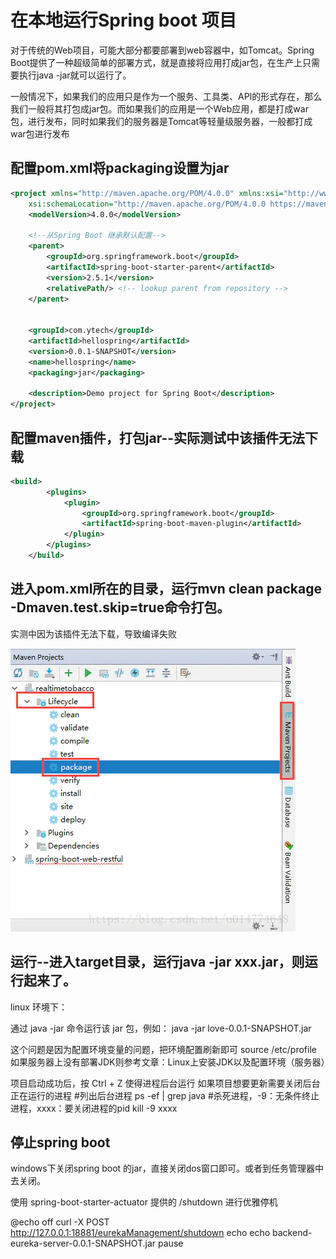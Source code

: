 # 在本地运行Spring boot 项目

对于传统的Web项目，可能大部分都要部署到web容器中，如Tomcat。Spring Boot提供了一种超级简单的部署方式，就是直接将应用打成jar包，在生产上只需要执行java -jar就可以运行了。


一般情况下，如果我们的应用只是作为一个服务、工具类、API的形式存在，那么我们一般将其打包成jar包。而如果我们的应用是一个Web应用，都是打成war包，进行发布，同时如果我们的服务器是Tomcat等轻量级服务器，一般都打成war包进行发布

## 配置pom.xml将packaging设置为jar
```xml
<project xmlns="http://maven.apache.org/POM/4.0.0" xmlns:xsi="http://www.w3.org/2001/XMLSchema-instance"
	xsi:schemaLocation="http://maven.apache.org/POM/4.0.0 https://maven.apache.org/xsd/maven-4.0.0.xsd">
	<modelVersion>4.0.0</modelVersion>

	<!--从Spring Boot 继承默认配置-->
	<parent>
		<groupId>org.springframework.boot</groupId>
		<artifactId>spring-boot-starter-parent</artifactId>
		<version>2.5.1</version>
		<relativePath/> <!-- lookup parent from repository -->
	</parent>


	<groupId>com.ytech</groupId>
	<artifactId>hellospring</artifactId>
	<version>0.0.1-SNAPSHOT</version>
	<name>hellospring</name>
	<packaging>jar</packaging>

	<description>Demo project for Spring Boot</description>
</project>
```

## 配置maven插件，打包jar--实际测试中该插件无法下载
```xml
<build>
		<plugins>
			<plugin>
				<groupId>org.springframework.boot</groupId>
				<artifactId>spring-boot-maven-plugin</artifactId>
			</plugin>
		</plugins>
	</build>

```

## 进入pom.xml所在的目录，运行mvn clean package -Dmaven.test.skip=true命令打包。
实测中因为该插件无法下载，导致编译失败

![](https://github.com/geekist/developer_guide/blob/main/server/assets/spring-jar.png)

## 运行--进入target目录，运行java -jar xxx.jar，则运行起来了。
linux 环境下：

通过 java -jar 命令运行该 jar 包，例如：
java -jar love-0.0.1-SNAPSHOT.jar

这个问题是因为配置环境变量的问题，把环境配置刷新即可
source /etc/profile
如果服务器上没有部署JDK则参考文章：Linux上安装JDK以及配置环境（服务器）

项目启动成功后，按 Ctrl + Z 使得进程后台运行
如果项目想要更新需要关闭后台正在运行的进程
#列出后台进程
ps -ef | grep java
#杀死进程，-9：无条件终止进程，xxxx：要关闭进程的pid
kill -9 xxxx


## 停止spring boot

windows下关闭spring boot 的jar，直接关闭dos窗口即可。或者到任务管理器中去关闭。

使用 spring-boot-starter-actuator 提供的 /shutdown 进行优雅停机


@echo off
curl -X POST http://127.0.0.1:18881/eurekaManagement/shutdown
echo
echo backend-eureka-server-0.0.1-SNAPSHOT.jar
pause
